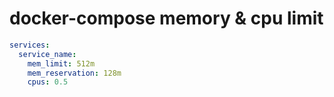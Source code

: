 # docker-compose memory & cpu limit

```yaml
services:
  service_name:
    mem_limit: 512m
    mem_reservation: 128m
    cpus: 0.5
```
